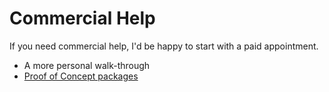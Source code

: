 # Commercial Help

If you need commercial help, I'd be happy to start with a paid appointment.

- A more personal walk-through
- [Proof of Concept packages](/packages/)

<!-- Calendly inline widget begin -->
<div class="calendly-inline-widget" data-url="https://calendly.com/datafundamentals?hide_landing_page_details=1" style="min-width:320px;height:630px;"></div>
<script type="text/javascript" src="https://assets.calendly.com/assets/external/widget.js" async></script>
<!-- Calendly inline widget end -->